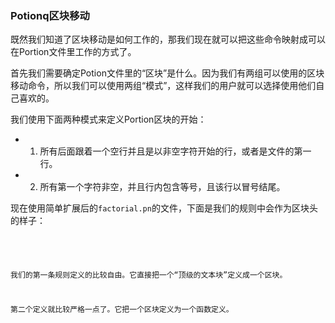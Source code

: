 ### Potionq区块移动

既然我们知道了区块移动是如何工作的，那我们现在就可以把这些命令映射成可以在Portion文件里工作的方式了。

首先我们需要确定Potion文件里的“区块”是什么。因为我们有两组可以使用的区块移动命令，所以我们可以使用两组“模式”，这样我们的用户就可以选择使用他们自己喜欢的。

我们使用下面两种模式来定义Portion区块的开始：

- 1. 所有后面跟着一个空行并且是以非空字符开始的行，或者是文件的第一行。
- 2. 所有第一个字符非空，并且行内包含等号，且该行以冒号结尾。

现在使用简单扩展后的`factorial.pn`的文件，下面是我们的规则中会作为区块头的样子：

<pre><code
# factorial.pn                              1
# Print some factorials, just for fun.

factorial = (n):                            1 2
    total = 1

    n to 1 (i):
        total *= i.

    total.

print_line = ():                            1 2
    "-=-=-=-=-=-=-=-\n" print.

print_factorial = (i):                      1 2
    i string print
    '! is: ' print
    factorial (i) string print
    "\n" print.

"Here are some factorials:\n\n" print       1

print_line ()                               1
10 times (i):
    print_factorial (i).
print_line ()
</code></pre>

我们的第一条规则定义的比较自由。它直接把一个“顶级的文本块”定义成一个区块。

第二个定义就比较严格一点了。它把一个区块定义为一个函数定义。






